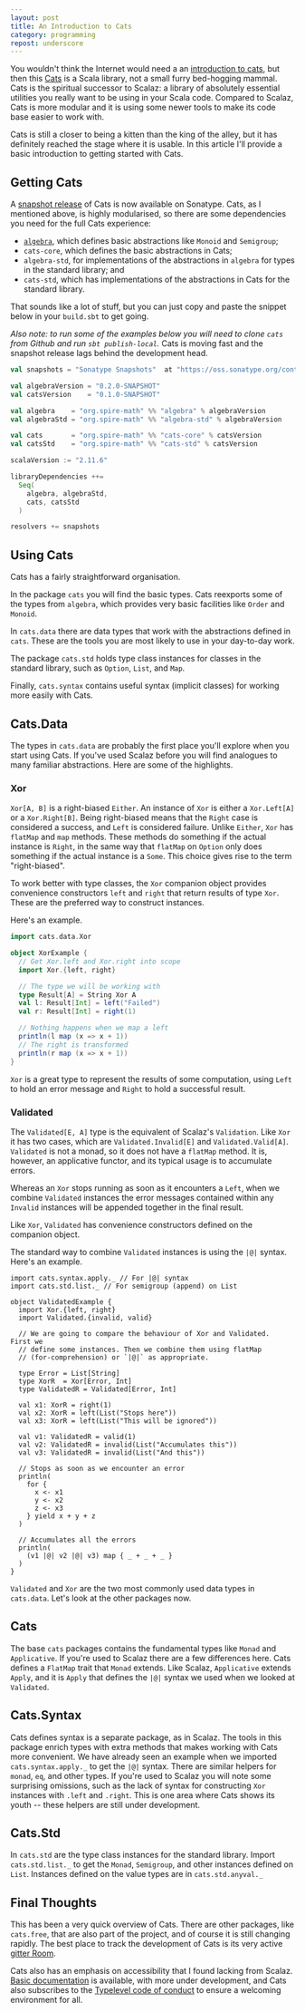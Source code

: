 ```yaml
---
layout: post
title: An Introduction to Cats
category: programming
repost: underscore
---
```


You wouldn't think the Internet would need a an [introduction to cats][cat-neuron], but then this [Cats][cats] is a Scala library, not a small furry bed-hogging mammal. Cats is the spiritual successor to Scalaz: a library of absolutely essential utilities you really want to be using in your Scala code. Compared to Scalaz, Cats is more modular and it is using some newer tools to make its code base easier to work with.

Cats is still a closer to being a kitten than the king of the alley, but it has definitely reached the stage where it is usable. In this article I'll provide a basic introduction to getting started with Cats.

<!--more-->

## Getting Cats

A [snapshot release][cats-sonatype] of Cats is now available on Sonatype. Cats, as I mentioned above, is highly modularised, so there are some dependencies you need for the full Cats experience:

- [`algebra`][algebra], which defines basic abstractions like `Monoid` and `Semigroup`;
- `cats-core`, which defines the basic abstractions in Cats;
- `algebra-std`, for implementations of the abstractions in `algebra` for types in the standard library; and
- `cats-std`, which has implementations of the abstractions in Cats for the standard library.

That sounds like a lot of stuff, but you can just copy and paste the snippet below in your `build.sbt` to get going.

*Also note: to run some of the examples below you will need to clone `cats` from Github and run `sbt publish-local`.* Cats is moving fast and the snapshot release lags behind the development head.

~~~ scala
val snapshots = "Sonatype Snapshots"  at "https://oss.sonatype.org/content/repositories/snapshots"

val algebraVersion = "0.2.0-SNAPSHOT"
val catsVersion    = "0.1.0-SNAPSHOT"

val algebra    = "org.spire-math" %% "algebra" % algebraVersion
val algebraStd = "org.spire-math" %% "algebra-std" % algebraVersion

val cats       = "org.spire-math" %% "cats-core" % catsVersion
val catsStd    = "org.spire-math" %% "cats-std" % catsVersion

scalaVersion := "2.11.6"

libraryDependencies ++=
  Seq(
    algebra, algebraStd,
    cats, catsStd
  )

resolvers += snapshots
~~~ 

## Using Cats

Cats has a fairly straightforward organisation.

In the package `cats` you will find the basic types. Cats reexports some of the types from `algebra`, which provides very basic facilities like `Order` and `Monoid`.

In `cats.data` there are data types that work with the abstractions defined in `cats`. These are the tools you are most likely to use in your day-to-day work.

The package `cats.std` holds type class instances for classes in the standard library, such as `Option`, `List`, and `Map`.

Finally, `cats.syntax` contains useful syntax (implicit classes) for working more easily with Cats.

## Cats.Data

The types in `cats.data` are probably the first place you'll explore when you start using Cats. If you've used Scalaz before you will find analogues to many familiar abstractions. Here are some of the highlights.

### Xor

`Xor[A, B]` is a right-biased `Either`. An instance of `Xor` is either a `Xor.Left[A]` or a `Xor.Right[B]`.  Being right-biased means that the `Right` case is considered a success, and `Left` is considered failure. Unlike `Either`, `Xor` has `flatMap` and `map` methods. These methods do something if the actual instance is `Right`, in the same way that `flatMap` on `Option` only does something if the actual instance is a `Some`. This choice gives rise to the term "right-biased".

To work better with type classes, the `Xor` companion object provides convenience constructors `left` and  `right` that return results of type `Xor`. These are the preferred way to construct instances.

Here's an example.

~~~ scala
import cats.data.Xor

object XorExample {
  // Get Xor.left and Xor.right into scope
  import Xor.{left, right}

  // The type we will be working with
  type Result[A] = String Xor A
  val l: Result[Int] = left("Failed")
  val r: Result[Int] = right(1)

  // Nothing happens when we map a left
  println(l map (x => x + 1))
  // The right is transformed
  println(r map (x => x + 1))
}
~~~

`Xor` is a great type to represent the results of some computation, using `Left` to hold an error message and `Right` to hold a successful result.

### Validated

The `Validated[E, A]` type is the equivalent of Scalaz's `Validation`. Like `Xor` it has two cases, which are `Validated.Invalid[E]` and `Validated.Valid[A]`. `Validated` is not a monad, so it does not have a `flatMap` method. It is, however, an applicative functor, and its typical usage is to accumulate errors. 

Whereas an `Xor` stops running as soon as it encounters a `Left`, when we combine `Validated` instances the error messages contained within any `Invalid` instances will be appended together in the final result.

Like `Xor`, `Validated` has convenience constructors defined on the companion object.

The standard way to combine `Validated` instances is using the `|@|` syntax. Here's an example.

~~~ scalated, Xor}
import cats.syntax.apply._ // For |@| syntax
import cats.std.list._ // For semigroup (append) on List

object ValidatedExample {
  import Xor.{left, right}
  import Validated.{invalid, valid}

  // We are going to compare the behaviour of Xor and Validated.  First we
  // define some instances. Then we combine them using flatMap
  // (for-comprehension) or `|@|` as appropriate.

  type Error = List[String]
  type XorR  = Xor[Error, Int]
  type ValidatedR = Validated[Error, Int]

  val x1: XorR = right(1)
  val x2: XorR = left(List("Stops here"))
  val x3: XorR = left(List("This will be ignored"))

  val v1: ValidatedR = valid(1)
  val v2: ValidatedR = invalid(List("Accumulates this"))
  val v3: ValidatedR = invalid(List("And this"))

  // Stops as soon as we encounter an error
  println(
    for {
      x <- x1
      y <- x2
      z <- x3
    } yield x + y + z
  )

  // Accumulates all the errors
  println(
    (v1 |@| v2 |@| v3) map { _ + _ + _ }
  )
}
~~~

`Validated` and `Xor` are the two most commonly used data types in `cats.data`. Let's look at the other packages now.

## Cats

The base `cats` packages contains the fundamental types like `Monad` and `Applicative`. If you're used to Scalaz there are a few differences here. Cats defines a `FlatMap` trait that `Monad` extends. Like Scalaz, `Applicative` extends `Apply`, and it is `Apply` that defines the `|@|` syntax we used when we looked at `Validated`. 

## Cats.Syntax

Cats defines syntax is a separate package, as in Scalaz. The tools in this package enrich types with extra methods that makes working with Cats more convenient. We have already seen an example when we imported `cats.syntax.apply._` to get the `|@|` syntax. There are similar helpers for `monad`, `eq`, and other types. If you're used to Scalaz you will note some surprising omissions, such as the lack of syntax for constructing `Xor` instances with `.left` and `.right`. This is one area where Cats shows its youth -- these helpers are still under development. 

## Cats.Std

In `cats.std` are the type class instances for the standard library. Import `cats.std.list._` to get the `Monad`, `Semigroup`, and other instances defined on `List`. Instances defined on the value types are in `cats.std.anyval._`

## Final Thoughts

This has been a very quick overview of Cats. There are other packages, like `cats.free`, that are also part of the project, and of course it is still changing rapidly. The best place to track the development of Cats is its very active [gitter Room][cats-gitter].

Cats also has an emphasis on accessibility that I found lacking from Scalaz. [Basic documentation][cats-docs] is available, with more under development, and Cats also subscribes to the [Typelevel code of conduct][conduct] to ensure a welcoming environment for all.

[cats]: https://github.com/non/cats
[cats-sonatype]: https://oss.sonatype.org/content/repositories/snapshots/org/spire-math/
[algebra]: https://github.com/non/algebra
[conduct]: http://typelevel.org/conduct.html
[cat-neuron]: http://www.eetimes.com/document.asp?doc_id=1266579
[cats-gitter]: https://gitter.im/non/cats
[cats-docs]: http://non.github.io/cats/
